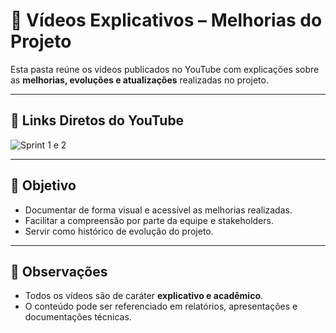 # 🎥 Vídeos Explicativos – Melhorias do Projeto

Esta pasta reúne os vídeos publicados no YouTube com explicações sobre as **melhorias, evoluções e atualizações** realizadas no projeto.

---

## 🔗 Links Diretos do YouTube

![Sprint 1 e 2]([(https://youtube.com/shorts/qOPkqpjbVyI?si=VLaM5TpexHg8Sxhz)])  

---

## 🎯 Objetivo

- Documentar de forma visual e acessível as melhorias realizadas.  
- Facilitar a compreensão por parte da equipe e stakeholders.  
- Servir como histórico de evolução do projeto.  

---

## 📜 Observações

- Todos os vídeos são de caráter **explicativo e acadêmico**.  
- O conteúdo pode ser referenciado em relatórios, apresentações e documentações técnicas.  
